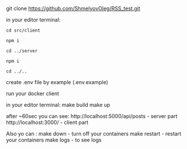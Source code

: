  git clone https://github.com/ShmelyovOleg/RSS_test.git

 in your editor terminal:

    cd src/client

    npm i

    cd ../server  

    npm i

    cd ../..

 create .env file by example (.env.example)

 run your docker client

 in your editor terminal:
    make build
    make up

 after ~60sec you can see:
 http://localhost:5000/api/posts - server part
 http://localhost:3000/ - client part


Also yo can :
make down - turn off your containers 
make restart - restart your containers
make logs - to see logs